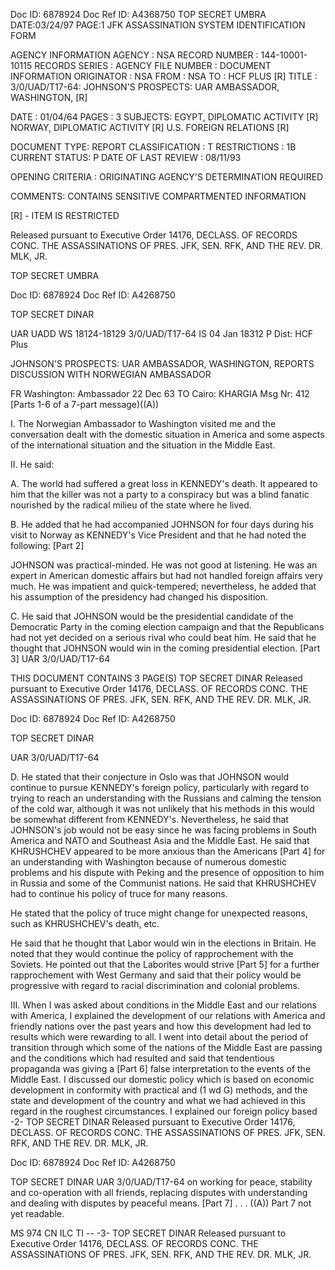 Doc ID: 6878924
Doc Ref ID: A4368750
TOP SECRET UMBRA
DATE:03/24/97
PAGE:1
JFK ASSASSINATION SYSTEM
IDENTIFICATION FORM

AGENCY INFORMATION
AGENCY : NSA
RECORD NUMBER : 144-10001-10115
RECORDS SERIES :
AGENCY FILE NUMBER :
DOCUMENT INFORMATION
ORIGINATOR : NSA
FROM : NSA
TO : HCF PLUS [R]
TITLE :
3/0/UAD/T17-64: JOHNSON'S PROSPECTS: UAR AMBASSADOR, WASHINGTON, [R]

DATE : 01/04/64
PAGES : 3
SUBJECTS:
EGYPT, DIPLOMATIC ACTIVITY [R]
NORWAY, DIPLOMATIC ACTIVITY [R]
U.S. FOREIGN RELATIONS [R]

DOCUMENT TYPE: REPORT
CLASSIFICATION : T
RESTRICTIONS : 1B
CURRENT STATUS: P
DATE OF LAST REVIEW : 08/11/93

OPENING CRITERIA :
ORIGINATING AGENCY'S DETERMINATION REQUIRED

COMMENTS:
CONTAINS SENSITIVE COMPARTMENTED INFORMATION

[R] - ITEM IS RESTRICTED

Released pursuant to Executive Order 14176, DECLASS. OF RECORDS CONC. THE ASSASSINATIONS OF PRES. JFK, SEN.
RFK, AND THE REV. DR. MLK, JR.

TOP SECRET UMBRA

Doc ID: 6878924
Doc Ref ID: A4268750

TOP SECRET DINAR

UAR UADD WS 18124-18129 3/0/UAD/T17-64
IS 04 Jan 18312 P
Dist: HCF Plus

JOHNSON'S PROSPECTS: UAR AMBASSADOR, WASHINGTON, REPORTS
DISCUSSION WITH NORWEGIAN AMBASSADOR

FR Washington: Ambassador 22 Dec 63
TO Cairo: KHARGIA
Msg Nr: 412
[Parts 1-6 of a 7-part message)((A))

I. The Norwegian Ambassador to Washington visited me and
the conversation dealt with the domestic situation in America
and some aspects of the international situation and the situation
in the Middle East.

II. He said:

A. The world had suffered a great loss in KENNEDY's
death. It appeared to him that the killer was not a party to
a conspiracy but was a blind fanatic nourished by the radical
milieu of the state where he lived.

B. He added that he had accompanied JOHNSON for four
days during his visit to Norway as KENNEDY's Vice President and
that he had noted the following: [Part 2]

JOHNSON was practical-minded. He was not good at
listening. He was an expert in American domestic affairs but
had not handled foreign affairs very much. He was impatient
and quick-tempered; nevertheless, he added that his assumption
of the presidency had changed his disposition.

C. He said that JOHNSON would be the presidential
candidate of the Democratic Party in the coming election campaign
and that the Republicans had not yet decided on a serious rival
who could beat him. He said that he thought that JOHNSON would
win in the coming presidential election. [Part 3]
UAR 3/0/UAD/T17-64

THIS DOCUMENT CONTAINS 3 PAGE(S)
TOP SECRET DINAR
Released pursuant to Executive Order 14176, DECLASS. OF RECORDS CONC. THE ASSASSINATIONS OF PRES. JFK, SEN.
RFK, AND THE REV. DR. MLK, JR.

Doc ID: 6878924
Doc Ref ID: A4268750

TOP SECRET DINAR

UAR 3/0/UAD/T17-64

D. He stated that their conjecture in Oslo was that
JOHNSON would continue to pursue KENNEDY's foreign policy,
particularly with regard to trying to reach an understanding
with the Russians and calming the tension of the cold war,
although it was not unlikely that his methods in this would
be somewhat different from KENNEDY's. Nevertheless, he said
that JOHNSON's job would not be easy since he was facing
problems in South America and NATO and Southeast Asia and the
Middle East. He said that KHRUSHCHEV appeared to be more
anxious than the Americans [Part 4] for an understanding with
Washington because of numerous domestic problems and his dispute
with Peking and the presence of opposition to him in Russia and
some of the Communist nations. He said that KHRUSHCHEV had to
continue his policy of truce for many reasons.

He stated that the policy of truce might change
for unexpected reasons, such as KHRUSHCHEV's death, etc.

He said that he thought that Labor would win in
the elections in Britain. He noted that they would continue
the policy of rapprochement with the Soviets. He pointed out
that the Laborites would strive [Part 5] for a further
rapprochement with West Germany and said that their policy
would be progressive with regard to racial discrimination and
colonial problems.

III. When I was asked about conditions in the Middle
East and our relations with America, I explained the development
of our relations with America and friendly nations over the
past years and how this development had led to results which
were rewarding to all. I went into detail about the period of
transition through which some of the nations of the Middle East
are passing and the conditions which had resulted and said that
tendentious propaganda was giving a [Part 6] false interpretation
to the events of the Middle East. I discussed our domestic
policy which is based on economic development in conformity with
practical and (1 wd G) methods, and the state and development of
the country and what we had achieved in this regard in the
roughest circumstances. I explained our foreign policy based
-2-
TOP SECRET DINAR
Released pursuant to Executive Order 14176, DECLASS. OF RECORDS CONC. THE ASSASSINATIONS OF PRES. JFK, SEN.
RFK, AND THE REV. DR. MLK, JR.

Doc ID: 6878924
Doc Ref ID: A4268750

TOP SECRET DINAR
UAR 3/0/UAD/T17-64
on working for peace, stability and co-operation with all
friends, replacing disputes with understanding and dealing
with disputes by peaceful means. [Part 7] . . .
((A)) Part 7 not yet readable.

MS 974 CN ILC TI --
-3-
TOP SECRET DINAR
Released pursuant to Executive Order 14176, DECLASS. OF RECORDS CONC. THE ASSASSINATIONS OF PRES. JFK, SEN.
RFK, AND THE REV. DR. MLK, JR.
